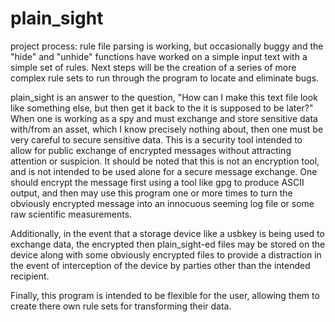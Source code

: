 # plain_sight

project process: rule file parsing is working, but occasionally buggy and the "hide" and "unhide" functions have worked on a simple input text with a simple set of rules.  Next steps will be the creation of a series of more complex rule sets to run through the program to locate and eliminate bugs.

plain_sight is an answer to the question, "How can I make this text file look like something else, but then get it back to the it is supposed to be later?"  When one is working as a spy and must exchange and store sensitive data with/from an asset, which I know precisely nothing about, then one must be very careful to secure sensitive data.  This is a security tool intended to allow for public exchange of encrypted messages without attracting attention or suspicion.  It should be noted that this is not an encryption tool, and is not intended to be used alone for a secure message exchange.  One should encrypt the message first using a tool like gpg to produce ASCII output, and then may use this program one or more times to turn the obviously encrypted message into an innocuous seeming log file or some raw scientific measurements.

Additionally, in the event that a storage device like a usbkey is being used to exchange data, the encrypted then plain_sight-ed files may be stored on the device along with some obviously encrypted files to provide a distraction in the event of interception of the device by parties other than the intended recipient.

Finally, this program is intended to be flexible for the user, allowing them to create there own rule sets for transforming their data.  
